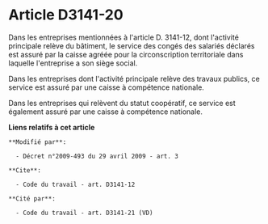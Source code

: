 # Article D3141-20

Dans les entreprises mentionnées à l'article D. 3141-12, dont l'activité principale relève du bâtiment, le service des congés
des salariés déclarés est assuré par la caisse agréée pour la circonscription territoriale dans laquelle l'entreprise a son
siège social. 

Dans les entreprises dont l'activité principale relève des travaux publics, ce service est assuré par une caisse à compétence
nationale. 

Dans les entreprises qui relèvent du statut coopératif, ce service est également assuré par une caisse à compétence
nationale.

**Liens relatifs à cet article**

	**Modifié par**:

	  - Décret n°2009-493 du 29 avril 2009 - art. 3

	**Cite**:

	  - Code du travail - art. D3141-12

	**Cité par**:

	  - Code du travail - art. D3141-21 (VD)
